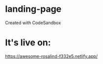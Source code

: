 # landing-page
Created with CodeSandbox

# It's live on:
https://awesome-rosalind-f332e5.netlify.app/

